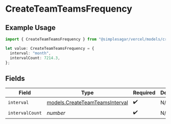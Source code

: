 # CreateTeamTeamsFrequency

## Example Usage

```typescript
import { CreateTeamTeamsFrequency } from "@simplesagar/vercel/models/createteamop.js";

let value: CreateTeamTeamsFrequency = {
  interval: "month",
  intervalCount: 7214.3,
};
```

## Fields

| Field                                                                  | Type                                                                   | Required                                                               | Description                                                            |
| ---------------------------------------------------------------------- | ---------------------------------------------------------------------- | ---------------------------------------------------------------------- | ---------------------------------------------------------------------- |
| `interval`                                                             | [models.CreateTeamTeamsInterval](../models/createteamteamsinterval.md) | :heavy_check_mark:                                                     | N/A                                                                    |
| `intervalCount`                                                        | *number*                                                               | :heavy_check_mark:                                                     | N/A                                                                    |